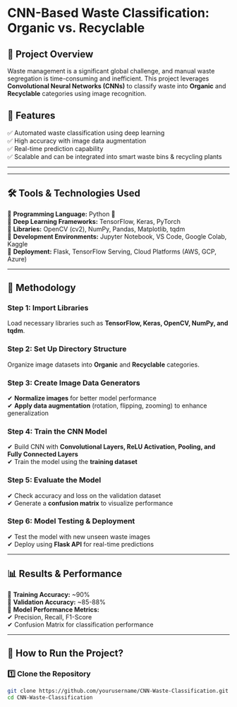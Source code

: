 # **CNN-Based Waste Classification: Organic vs. Recyclable**  

## 📌 Project Overview  
Waste management is a significant global challenge, and manual waste segregation is time-consuming and inefficient. This project leverages **Convolutional Neural Networks (CNNs)** to classify waste into **Organic** and **Recyclable** categories using image recognition.  

## 🚀 Features  
✅ Automated waste classification using deep learning  
✅ High accuracy with image data augmentation  
✅ Real-time prediction capability  
✅ Scalable and can be integrated into smart waste bins & recycling plants  

---


---

## 🛠 Tools & Technologies Used  
🔹 **Programming Language:** Python 🐍  
🔹 **Deep Learning Frameworks:** TensorFlow, Keras, PyTorch  
🔹 **Libraries:** OpenCV (cv2), NumPy, Pandas, Matplotlib, tqdm  
🔹 **Development Environments:** Jupyter Notebook, VS Code, Google Colab, Kaggle  
🔹 **Deployment:** Flask, TensorFlow Serving, Cloud Platforms (AWS, GCP, Azure)  

---

## 📑 Methodology  

### **Step 1: Import Libraries**  
Load necessary libraries such as **TensorFlow, Keras, OpenCV, NumPy, and tqdm**.  

### **Step 2: Set Up Directory Structure**  
Organize image datasets into **Organic** and **Recyclable** categories.  

### **Step 3: Create Image Data Generators**  
✔ **Normalize images** for better model performance  
✔ **Apply data augmentation** (rotation, flipping, zooming) to enhance generalization  

### **Step 4: Train the CNN Model**  
✔ Build CNN with **Convolutional Layers, ReLU Activation, Pooling, and Fully Connected Layers**  
✔ Train the model using the **training dataset**  

### **Step 5: Evaluate the Model**  
✔ Check accuracy and loss on the validation dataset  
✔ Generate a **confusion matrix** to visualize performance  

### **Step 6: Model Testing & Deployment**  
✔ Test the model with new unseen waste images  
✔ Deploy using **Flask API** for real-time predictions  

---

## 📊 Results & Performance  
📌 **Training Accuracy:** ~90%  
📌 **Validation Accuracy:** ~85-88%  
📌 **Model Performance Metrics:**  
✔ Precision, Recall, F1-Score  
✔ Confusion Matrix for classification performance  

---

## 📌 How to Run the Project?  

### **1️⃣ Clone the Repository**  
```bash
git clone https://github.com/yourusername/CNN-Waste-Classification.git
cd CNN-Waste-Classification
 
